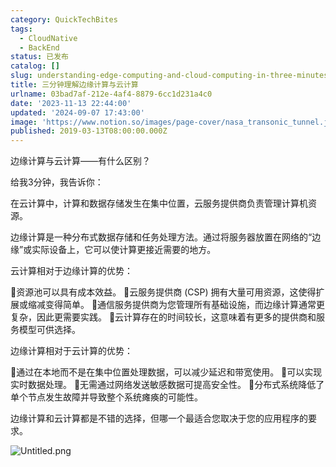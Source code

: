 ```yaml
---
category: QuickTechBites
tags:
  - CloudNative
  - BackEnd
status: 已发布
catalog: []
slug: understanding-edge-computing-and-cloud-computing-in-three-minutes
title: 三分钟理解边缘计算与云计算
urlname: 03bad7af-212e-4af4-8879-6cc1d231a4c0
date: '2023-11-13 22:44:00'
updated: '2024-09-07 17:43:00'
image: 'https://www.notion.so/images/page-cover/nasa_transonic_tunnel.jpg'
published: 2019-03-13T08:00:00.000Z
---
```


边缘计算与云计算——有什么区别？


给我3分钟，我告诉你：


在云计算中，计算和数据存储发生在集中位置，云服务提供商负责管理计算机资源。


边缘计算是一种分布式数据存储和任务处理方法。通过将服务器放置在网络的“边缘”或实际设备上，它可以使计算更接近需要的地方。


云计算相对于边缘计算的优势：


🔹资源池可以具有成本效益。
🔹云服务提供商 (CSP) 拥有大量可用资源，这使得扩展或缩减变得简单。
🔹通信服务提供商为您管理所有基础设施，而边缘计算通常更复杂，因此更需要实践。
🔹云计算存在的时间较长，这意味着有更多的提供商和服务模型可供选择。


边缘计算相对于云计算的优势：


🔸通过在本地而不是在集中位置处理数据，可以减少延迟和带宽使用。
🔸可以实现实时数据处理。
🔸无需通过网络发送敏感数据可提高安全性。
🔸分布式系统降低了单个节点发生故障并导致整个系统瘫痪的可能性。


边缘计算和云计算都是不错的选择，但哪一个最适合您取决于您的应用程序的要求。


![Untitled.png](https://prod-files-secure.s3.us-west-2.amazonaws.com/5d24fe63-e567-4804-86f9-9fdc62e13082/13581d9b-f241-4af1-9995-cb87504adaf1/Untitled.png?X-Amz-Algorithm=AWS4-HMAC-SHA256&X-Amz-Content-Sha256=UNSIGNED-PAYLOAD&X-Amz-Credential=ASIAZI2LB466XEEZF3QC%2F20250131%2Fus-west-2%2Fs3%2Faws4_request&X-Amz-Date=20250131T213307Z&X-Amz-Expires=3600&X-Amz-Security-Token=IQoJb3JpZ2luX2VjEL3%2F%2F%2F%2F%2F%2F%2F%2F%2F%2FwEaCXVzLXdlc3QtMiJHMEUCIGa3fYUtE35y2oxRVAXKqQJk5kxK8Cp7xbi4cBnJRvphAiEA0Ctxa2HjmMfuKpUZA0k7H5jsdpIZUQ2IAP9bOdftwJMqiAQIxv%2F%2F%2F%2F%2F%2F%2F%2F%2F%2FARAAGgw2Mzc0MjMxODM4MDUiDPICgL5yfO2DZitMiyrcA9EppTDNHNCKEnMYuJRh7dapE%2Fa98yPpSQo0PvGwPnFPbS%2BA%2BvWYJkZvluL8l9l4Ik%2F0cRRAu7yK%2FsG%2F90h7XzeCU4jYGywGdpo3zISfDQuYE5rHzdGs73R%2B5rpsbifGeoFzQ1PxF7%2BDNdWQt%2FLMi8O%2FRRydWTH4z4IHRNLhtz%2BQ2yP1acBBia8Leyqh%2FIHiGBZKIYb9CUzNQcZbAhkfQhmBxKh9aQGOJdzxjMGriY5LCISrxARPMcWCBO2ixx2TbB%2FVZy8ATsmTa4BLx4nKC041EyfMIV8Oao9%2FXjDcWaDF1tfhkysZ3lttk8mhxsUMtQnmTb0%2F1yoMublAy77LI161sm6CMajVhtN1k0heoV%2FURppoUHk4Y%2BLM7HTw00CQeDjOZV9cHBPhrKgk%2BJpAjr5NZMRv3frRUM0fEZAh38WpW4VSFZ6cENB1nc%2BupS0js8ycehft%2FXvyB9v4eI1tXGZF%2BgOE0dA8e65MeEq8sGRMzXKM50ZHcV3e1mfuttYuAfdZ%2FyM737VLIg%2FB48vjZf22PIi6fa%2FExZf03iDtorsefHbVm4Pv5WTQHYhjRuHLHQE8dBMyTUTsxXgzuFQxT9WumqMB0Imt62jlddzGmDIZV9cNTP1TLCxAEa0bMJj59LwGOqUBjtO4grPIJEBA8iW1oEepz519OTIaVivoVgDrYAG0S19iw15fZuNawFA0NMxB78CFCYXKYauNjHvUFOS78j7iMtHeYBtGphRLi%2B7og7iww1yURigxfzP37vnWZYP0zbXb3Dx4hO9Ryn9XeqcfHeHQ%2BSCLX2n46OHR4Rd5QUwt9fkZMUQc4maRz%2Fv4HPB4gIjV0PPyscOBzRsKjmNylL7HJCYJa9Rw&X-Amz-Signature=3e60a3dbf9bc83d4f113eedcf809fd89e4d7bec0d426126e8bb4e299edcade33&X-Amz-SignedHeaders=host&x-id=GetObject)

